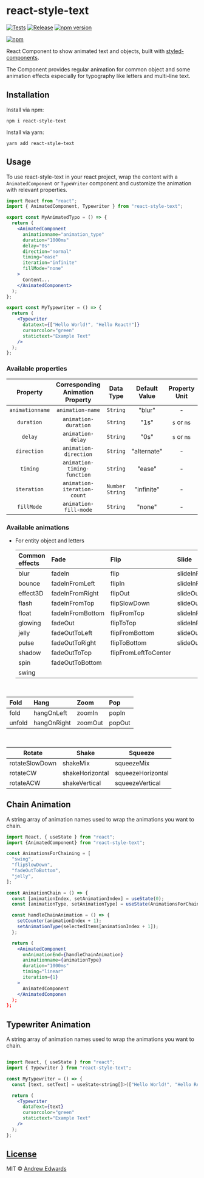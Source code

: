 # react-style-text

[![Tests](https://github.com/Andrew87E/react-style-text/actions/workflows/test.yml/badge.svg)](https://github.com/Andrew87E/react-style-text/actions/workflows/test.yml)
[![Release](https://github.com/Andrew87E/react-style-text/actions/workflows/release.yml/badge.svg)](https://github.com/Andrew87E/react-style-text/actions/workflows/release.yml)
[![npm version](https://badge.fury.io/js/react-style-text.svg)](https://badge.fury.io/js/react-style-text)

<!-- [![npm](https://img.shields.io/npm/dt/react-style-text.svg)](https://www.npmjs.com/package/react-style-text) -->

[![npm](https://img.shields.io/npm/l/react-style-text.svg)](https://www.npmjs.com/package/react-style-text)

React Component to show animated text and objects, built with [styled-components](https://www.styled-components.com/).

The Component provides regular animation for common object and some animation effects especially for typography like letters and multi-line text.

<!-- **View [Demo and Playground](https://andrew87e.github.io/react-style-text/)** -->

## Installation

Install via npm:

```
npm i react-style-text
```

Install via yarn:

```
yarn add react-style-text
```

## Usage

To use react-style-text in your react project, wrap the content with a `AnimatedComponent` or `TypeWriter` component and customize the animation with relevant properties.

```jsx
import React from "react";
import { AnimatedComponent, Typewriter } from "react-style-text";

export const MyAnimatedTypo = () => {
  return (
    <AnimatedComponent
      animationname="animation_type"
      duration="1000ms"
      delay="0s"
      direction="normal"
      timing="ease"
      iteration="infinite"
      fillMode="none"
    >
      Content...
    </AnimatedComponent>
  );
};

export const MyTypewriter = () => {
  return (
    <Typewriter
      datatext={["Hello World!", "Hello React!"]}
      cursorcolor="green"
      statictext="Example Text"
    />
  );
};
```

### Available properties

|    Property     | Corresponding Animation Property |     Data Type     | Default Value | Property Unit |
| :-------------: | :------------------------------: | :---------------: | :-----------: | :-----------: |
| `animationname` |         `animation-name`         |     `String`      |    "blur"     |       -       |
|   `duration`    |       `animation-duration`       |     `String`      |     "1s"      |  `s` or `ms`  |
|     `delay`     |        `animation-delay`         |     `String`      |     "0s"      |  `s` or `ms`  |
|   `direction`   |      `animation-direction`       |     `String`      |  "alternate"  |       -       |
|    `timing`     |   `animation-timing-function`    |     `String`      |    "ease"     |       -       |
|   `iteration`   |   `animation-iteration-count`    | `Number` `String` |  "infinite"   |       -       |
|   `fillMode`    |      `animation-fill-mode`       |     `String`      |    "none"     |       -       |

### Available animations

- For entity object and letters

  | Common effects | Fade             | Flip                 | Slide             |
  | :------------- | :--------------- | :------------------- | :---------------- |
  | blur           | fadeIn           | flip                 | slideInFromLeft   |
  | bounce         | fadeInFromLeft   | flipIn               | slideInFromRight  |
  | effect3D       | fadeInFromRight  | flipOut              | slideOutToLeft    |
  | flash          | fadeInFromTop    | flipSlowDown         | slideOutToRight   |
  | float          | fadeInFromBottom | flipFromTop          | slideInFromTop    |
  | glowing        | fadeOut          | flipToTop            | slideInFromBottom |
  | jelly          | fadeOutToLeft    | flipFromBottom       | slideOutToTop     |
  | pulse          | fadeOutToRight   | flipToBottom         | slideOutToBottom  |
  | shadow         | fadeOutToTop     | flipFromLeftToCenter |                   |
  | spin           | fadeOutToBottom  |                      |                   |
  | swing          |                  |                      |                   |

&nbsp;

| Fold   | Hang        | Zoom    | Pop    |
| :----- | :---------- | :------ | :----- |
| fold   | hangOnLeft  | zoomIn  | popIn  |
| unfold | hangOnRight | zoomOut | popOut |

&nbsp;

| Rotate         | Shake           | Squeeze           |
| -------------- | --------------- | ----------------- |
| rotateSlowDown | shakeMix        | squeezeMix        |
| rotateCW       | shakeHorizontal | squeezeHorizontal |
| rotateACW      | shakeVertical   | squeezeVertical   |

## Chain Animation

A string array of animation names used to wrap the animations you want to chain.

```jsx
import React, { useState } from "react";
import {AnimatedComponent} from "react-style-text";

const AnimationsForChaining = [
  "swing",
  "flipSlowDown",
  "fadeOutToBottom",
  "jelly",
];

const AnimationChain = () => {
  const [animationIndex, setAnimationIndex] = useState(0);
  const [animationType, setAnimationType] = useState(AnimationsForChaining[0]);

  const handleChainAnimation = () => {
    setCounter(animationIndex + 1);
    setAnimationType(selectedItems[animationIndex + 1]);
  };

  return (
    <AnimatedComponent
      onAnimationEnd={handleChainAnimation}
      animationname={animationType}
      duration="1000ms"
      timing="linear"
      iteration={1}
    >
      AnimatedComponent
    </AnimatedComponen
  );
};
```

## Typewriter Animation

A string array of animation names used to wrap the animations you want to chain.

```jsx

import React, { useState } from "react";
import { Typewriter } from "react-style-text";

const MyTypewriter = () => {
  const [text, setText] = useState<string[]>(["Hello World!", "Hello React!"]);

  return (
    <Typewriter
      dataText={text}
      cursorcolor="green"
      statictext="Example Text"
    />
  );
};
```

## [License](https://github.com/Andrew87E/Horiseon-Marketing/blob/main/LICENSE)

MIT © [Andrew Edwards](https://github.com/andrew87e)
